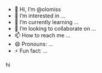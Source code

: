 - 👋 Hi, I’m @olomiss
- 👀 I’m interested in ...
- 🌱 I’m currently learning ...
- 💞️ I’m looking to collaborate on ...
- 📫 How to reach me ...
- 😄 Pronouns: ...
- ⚡ Fun fact: ...

hi
<!---
olomiss/olomiss is a ✨ special ✨ repository because its `README.md` (this file) appears on your GitHub profile.
You can click the Preview link to take a look at your changes.
--->
